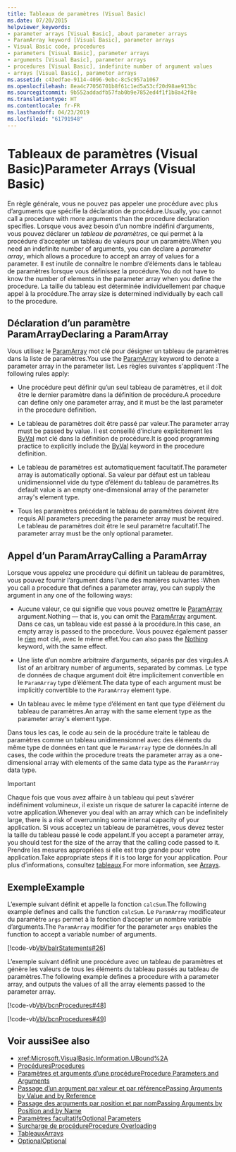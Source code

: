 ```yaml
---
title: Tableaux de paramètres (Visual Basic)
ms.date: 07/20/2015
helpviewer_keywords:
- parameter arrays [Visual Basic], about parameter arrays
- ParamArray keyword [Visual Basic], parameter arrays
- Visual Basic code, procedures
- parameters [Visual Basic], parameter arrays
- arguments [Visual Basic], parameter arrays
- procedures [Visual Basic], indefinite number of argument values
- arrays [Visual Basic], parameter arrays
ms.assetid: c43edfae-9114-4096-9ebc-8c5c957a1067
ms.openlocfilehash: 8ea4c77056701b8f61c1ed5a53cf20d98ae913bc
ms.sourcegitcommit: 9b552addadfb57fab0b9e7852ed4f1f1b8a42f8e
ms.translationtype: HT
ms.contentlocale: fr-FR
ms.lasthandoff: 04/23/2019
ms.locfileid: "61791948"
---
```

# <a name="parameter-arrays-visual-basic"></a><span data-ttu-id="d8427-102">Tableaux de paramètres (Visual Basic)</span><span class="sxs-lookup"><span data-stu-id="d8427-102">Parameter Arrays (Visual Basic)</span></span>
<span data-ttu-id="d8427-103">En règle générale, vous ne pouvez pas appeler une procédure avec plus d’arguments que spécifie la déclaration de procédure.</span><span class="sxs-lookup"><span data-stu-id="d8427-103">Usually, you cannot call a procedure with more arguments than the procedure declaration specifies.</span></span> <span data-ttu-id="d8427-104">Lorsque vous avez besoin d’un nombre indéfini d’arguments, vous pouvez déclarer un *tableau de paramètres*, ce qui permet à la procédure d’accepter un tableau de valeurs pour un paramètre.</span><span class="sxs-lookup"><span data-stu-id="d8427-104">When you need an indefinite number of arguments, you can declare a *parameter array*, which allows a procedure to accept an array of values for a parameter.</span></span> <span data-ttu-id="d8427-105">Il est inutile de connaître le nombre d’éléments dans le tableau de paramètres lorsque vous définissez la procédure.</span><span class="sxs-lookup"><span data-stu-id="d8427-105">You do not have to know the number of elements in the parameter array when you define the procedure.</span></span> <span data-ttu-id="d8427-106">La taille du tableau est déterminée individuellement par chaque appel à la procédure.</span><span class="sxs-lookup"><span data-stu-id="d8427-106">The array size is determined individually by each call to the procedure.</span></span>  
  
## <a name="declaring-a-paramarray"></a><span data-ttu-id="d8427-107">Déclaration d’un paramètre ParamArray</span><span class="sxs-lookup"><span data-stu-id="d8427-107">Declaring a ParamArray</span></span>  
 <span data-ttu-id="d8427-108">Vous utilisez le [ParamArray](../../../../visual-basic/language-reference/modifiers/paramarray.md) mot clé pour désigner un tableau de paramètres dans la liste de paramètres.</span><span class="sxs-lookup"><span data-stu-id="d8427-108">You use the [ParamArray](../../../../visual-basic/language-reference/modifiers/paramarray.md) keyword to denote a parameter array in the parameter list.</span></span> <span data-ttu-id="d8427-109">Les règles suivantes s'appliquent :</span><span class="sxs-lookup"><span data-stu-id="d8427-109">The following rules apply:</span></span>  
  
- <span data-ttu-id="d8427-110">Une procédure peut définir qu’un seul tableau de paramètres, et il doit être le dernier paramètre dans la définition de procédure.</span><span class="sxs-lookup"><span data-stu-id="d8427-110">A procedure can define only one parameter array, and it must be the last parameter in the procedure definition.</span></span>  
  
- <span data-ttu-id="d8427-111">Le tableau de paramètres doit être passé par valeur.</span><span class="sxs-lookup"><span data-stu-id="d8427-111">The parameter array must be passed by value.</span></span> <span data-ttu-id="d8427-112">Il est conseillé d’inclure explicitement les [ByVal](../../../../visual-basic/language-reference/modifiers/byval.md) mot clé dans la définition de procédure.</span><span class="sxs-lookup"><span data-stu-id="d8427-112">It is good programming practice to explicitly include the [ByVal](../../../../visual-basic/language-reference/modifiers/byval.md) keyword in the procedure definition.</span></span>  
  
- <span data-ttu-id="d8427-113">Le tableau de paramètres est automatiquement facultatif.</span><span class="sxs-lookup"><span data-stu-id="d8427-113">The parameter array is automatically optional.</span></span> <span data-ttu-id="d8427-114">Sa valeur par défaut est un tableau unidimensionnel vide du type d’élément du tableau de paramètres.</span><span class="sxs-lookup"><span data-stu-id="d8427-114">Its default value is an empty one-dimensional array of the parameter array's element type.</span></span>  
  
- <span data-ttu-id="d8427-115">Tous les paramètres précédant le tableau de paramètres doivent être requis.</span><span class="sxs-lookup"><span data-stu-id="d8427-115">All parameters preceding the parameter array must be required.</span></span> <span data-ttu-id="d8427-116">Le tableau de paramètres doit être le seul paramètre facultatif.</span><span class="sxs-lookup"><span data-stu-id="d8427-116">The parameter array must be the only optional parameter.</span></span>  
  
## <a name="calling-a-paramarray"></a><span data-ttu-id="d8427-117">Appel d’un ParamArray</span><span class="sxs-lookup"><span data-stu-id="d8427-117">Calling a ParamArray</span></span>  
 <span data-ttu-id="d8427-118">Lorsque vous appelez une procédure qui définit un tableau de paramètres, vous pouvez fournir l’argument dans l’une des manières suivantes :</span><span class="sxs-lookup"><span data-stu-id="d8427-118">When you call a procedure that defines a parameter array, you can supply the argument in any one of the following ways:</span></span>  
  
- <span data-ttu-id="d8427-119">Aucune valeur, ce qui signifie que vous pouvez omettre le [ParamArray](../../../../visual-basic/language-reference/modifiers/paramarray.md) argument.</span><span class="sxs-lookup"><span data-stu-id="d8427-119">Nothing — that is, you can omit the [ParamArray](../../../../visual-basic/language-reference/modifiers/paramarray.md) argument.</span></span> <span data-ttu-id="d8427-120">Dans ce cas, un tableau vide est passé à la procédure.</span><span class="sxs-lookup"><span data-stu-id="d8427-120">In this case, an empty array is passed to the procedure.</span></span> <span data-ttu-id="d8427-121">Vous pouvez également passer le [rien](../../../../visual-basic/language-reference/nothing.md) mot clé, avec le même effet.</span><span class="sxs-lookup"><span data-stu-id="d8427-121">You can also pass the [Nothing](../../../../visual-basic/language-reference/nothing.md) keyword, with the same effect.</span></span>  
  
- <span data-ttu-id="d8427-122">Une liste d’un nombre arbitraire d’arguments, séparés par des virgules.</span><span class="sxs-lookup"><span data-stu-id="d8427-122">A list of an arbitrary number of arguments, separated by commas.</span></span> <span data-ttu-id="d8427-123">Le type de données de chaque argument doit être implicitement convertible en le `ParamArray` type d’élément.</span><span class="sxs-lookup"><span data-stu-id="d8427-123">The data type of each argument must be implicitly convertible to the `ParamArray` element type.</span></span>  
  
- <span data-ttu-id="d8427-124">Un tableau avec le même type d’élément en tant que type d’élément du tableau de paramètres.</span><span class="sxs-lookup"><span data-stu-id="d8427-124">An array with the same element type as the parameter array's element type.</span></span>  
  
 <span data-ttu-id="d8427-125">Dans tous les cas, le code au sein de la procédure traite le tableau de paramètres comme un tableau unidimensionnel avec des éléments du même type de données en tant que le `ParamArray` type de données.</span><span class="sxs-lookup"><span data-stu-id="d8427-125">In all cases, the code within the procedure treats the parameter array as a one-dimensional array with elements of the same data type as the `ParamArray` data type.</span></span>  
  
> [!IMPORTANT]
>  <span data-ttu-id="d8427-126">Chaque fois que vous avez affaire à un tableau qui peut s’avérer indéfiniment volumineux, il existe un risque de saturer la capacité interne de votre application.</span><span class="sxs-lookup"><span data-stu-id="d8427-126">Whenever you deal with an array which can be indefinitely large, there is a risk of overrunning some internal capacity of your application.</span></span> <span data-ttu-id="d8427-127">Si vous acceptez un tableau de paramètres, vous devez tester la taille du tableau passé le code appelant.</span><span class="sxs-lookup"><span data-stu-id="d8427-127">If you accept a parameter array, you should test for the size of the array that the calling code passed to it.</span></span> <span data-ttu-id="d8427-128">Prendre les mesures appropriées si elle est trop grande pour votre application.</span><span class="sxs-lookup"><span data-stu-id="d8427-128">Take appropriate steps if it is too large for your application.</span></span> <span data-ttu-id="d8427-129">Pour plus d’informations, consultez [tableaux](../../../../visual-basic/programming-guide/language-features/arrays/index.md).</span><span class="sxs-lookup"><span data-stu-id="d8427-129">For more information, see [Arrays](../../../../visual-basic/programming-guide/language-features/arrays/index.md).</span></span>  
  
## <a name="example"></a><span data-ttu-id="d8427-130">Exemple</span><span class="sxs-lookup"><span data-stu-id="d8427-130">Example</span></span>  
 <span data-ttu-id="d8427-131">L’exemple suivant définit et appelle la fonction `calcSum`.</span><span class="sxs-lookup"><span data-stu-id="d8427-131">The following example defines and calls the function `calcSum`.</span></span> <span data-ttu-id="d8427-132">Le `ParamArray` modificateur du paramètre `args` permet à la fonction d’accepter un nombre variable d’arguments.</span><span class="sxs-lookup"><span data-stu-id="d8427-132">The `ParamArray` modifier for the parameter `args` enables the function to accept a variable number of arguments.</span></span>  
  
 [!code-vb[VbVbalrStatements#26](~/samples/snippets/visualbasic/VS_Snippets_VBCSharp/VbVbalrStatements/VB/Class1.vb#26)]  
  
 <span data-ttu-id="d8427-133">L’exemple suivant définit une procédure avec un tableau de paramètres et génère les valeurs de tous les éléments du tableau passés au tableau de paramètres.</span><span class="sxs-lookup"><span data-stu-id="d8427-133">The following example defines a procedure with a parameter array, and outputs the values of all the array elements passed to the parameter array.</span></span>  
  
 [!code-vb[VbVbcnProcedures#48](~/samples/snippets/visualbasic/VS_Snippets_VBCSharp/VbVbcnProcedures/VB/Class1.vb#48)]  
  
 [!code-vb[VbVbcnProcedures#49](~/samples/snippets/visualbasic/VS_Snippets_VBCSharp/VbVbcnProcedures/VB/Class1.vb#49)]  
  
## <a name="see-also"></a><span data-ttu-id="d8427-134">Voir aussi</span><span class="sxs-lookup"><span data-stu-id="d8427-134">See also</span></span>

- <xref:Microsoft.VisualBasic.Information.UBound%2A>
- [<span data-ttu-id="d8427-135">Procédures</span><span class="sxs-lookup"><span data-stu-id="d8427-135">Procedures</span></span>](./index.md)
- [<span data-ttu-id="d8427-136">Paramètres et arguments d’une procédure</span><span class="sxs-lookup"><span data-stu-id="d8427-136">Procedure Parameters and Arguments</span></span>](./procedure-parameters-and-arguments.md)
- [<span data-ttu-id="d8427-137">Passage d’un argument par valeur et par référence</span><span class="sxs-lookup"><span data-stu-id="d8427-137">Passing Arguments by Value and by Reference</span></span>](./passing-arguments-by-value-and-by-reference.md)
- [<span data-ttu-id="d8427-138">Passage des arguments par position et par nom</span><span class="sxs-lookup"><span data-stu-id="d8427-138">Passing Arguments by Position and by Name</span></span>](./passing-arguments-by-position-and-by-name.md)
- [<span data-ttu-id="d8427-139">Paramètres facultatifs</span><span class="sxs-lookup"><span data-stu-id="d8427-139">Optional Parameters</span></span>](./optional-parameters.md)
- [<span data-ttu-id="d8427-140">Surcharge de procédure</span><span class="sxs-lookup"><span data-stu-id="d8427-140">Procedure Overloading</span></span>](./procedure-overloading.md)
- [<span data-ttu-id="d8427-141">Tableaux</span><span class="sxs-lookup"><span data-stu-id="d8427-141">Arrays</span></span>](../../../../visual-basic/programming-guide/language-features/arrays/index.md)
- [<span data-ttu-id="d8427-142">Optional</span><span class="sxs-lookup"><span data-stu-id="d8427-142">Optional</span></span>](../../../../visual-basic/language-reference/modifiers/optional.md)
